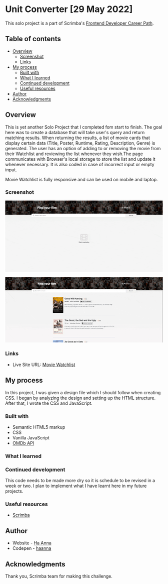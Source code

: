# Unit Converter [29 May 2022]

This solo project is a part of Scrimba's [Frontend Developer Career Path](https://scrimba.com/learn/frontend).

## Table of contents

- [Overview](#overview)
  - [Screenshot](#screenshot)
  - [Links](#links)
- [My process](#my-process)
  - [Built with](#built-with)
  - [What I learned](#what-i-learned)
  - [Continued development](#continued-development)
  - [Useful resources](#useful-resources)
- [Author](#author)
- [Acknowledgments](#acknowledgments)

## Overview

This is yet another Solo Project that I completed fom start to finish. The goal here was to create a database that will take user's query and return matching results. When returning the results, a list of movie cards that display certain data (Title, Poster, Runtime, Rating, Description, Genre) is generated.
The user has an option of adding to or removing the movie from their Watchlist and reviewing the list whenever they wish.The page communicates with Browser's local storage to store the list and update it whenever necessary. It is also coded in case of incorrect input or empty input.

Movie Watchlist is fully responsive and can be used on mobile and laptop.

### Screenshot

![Showing off page functions](./gif_moviewatchlist.gif)

![Showing off responsiveness](./gif_moviewatchlist_resize.gif)

### Links

- Live Site URL: [Movie Watchlist](https://ha-anna.github.io/Scrimba_Projects/Movie_watchlist)

## My process

In this project, I was given a design file which I should follow when creating CSS. I began by analyzing the design and setting up the HTML structure. After that, I wrote the CSS and JavaScript.

### Built with

- Semantic HTML5 markup
- CSS
- Vanilla JavaScript
- [OMDb API](https://www.omdbapi.com/)

### What I learned

### Continued development

This code needs to be made more dry so it is schedule to be revised in a week or two. I plan to implement what I have learnt here in my future projects.

### Useful resources

- [Scrimba](https://www.scrimba.com)

## Author

- Website - [Ha Anna](https://haanna.com)
- Codepen - [haanna](https://codepen.io/haanna)

## Acknowledgments

Thank you, Scrimba team for making this challenge.
